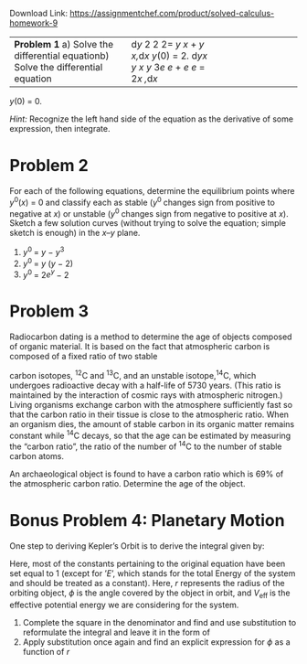 Download Link: https://assignmentchef.com/product/solved-calculus-homework-9
<br>
<table width="628">

 <tbody>

  <tr>

   <td width="243"> <strong>Problem 1</strong> a)    Solve the differential equationb)   Solve the differential equation</td>

   <td width="189"> d<em>y           </em>2 2             2= <em>y x </em>+ <em>y x,</em>d<em>x y</em>(0) = 2<em>. </em>d<em>y</em><em>x y                                 x y                  </em>3<em>e e           </em> + <em>e e </em>= 2<em>x ,</em>d<em>x</em></td>

   <td width="196">  </td>

  </tr>

 </tbody>

</table>

<em>y</em>(0) = 0<em>.</em>

<em>Hint: </em>Recognize the left hand side of the equation as the derivative of some expression, then integrate.

<h1>Problem 2</h1>




For each of the following equations, determine the equilibrium points where <em>y</em><sup>0</sup>(<em>x</em>) = 0 and classify each as stable (<em>y</em><sup>0 </sup>changes sign from positive to negative at <em>x</em>) or unstable (<em>y</em><sup>0 </sup>changes sign from negative to positive at <em>x</em>). Sketch a few solution curves (without trying to solve the equation; simple sketch is enough) in the <em>x</em>–<em>y </em>plane.

<ol>

 <li><em>y</em><sup>0 </sup>= <em>y </em>− <em>y</em><sup>3 </sup></li>

 <li><em>y</em><sup>0 </sup>= <em>y </em>(<em>y </em>− 2)</li>

 <li><em>y</em><sup>0 </sup>= 2<em>e<sup>y </sup></em>− 2</li>

</ol>

<h1>Problem 3</h1>




Radiocarbon dating is a method to determine the age of objects composed of organic material. It is based on the fact that atmospheric carbon is composed of a fixed ratio of two stable

carbon isotopes, <sup>12</sup>C and <sup>13</sup>C, and an unstable isotope,<sup>14</sup>C, which undergoes radioactive decay with a half-life of 5730 years. (This ratio is maintained by the interaction of cosmic rays with atmospheric nitrogen.) Living organisms exchange carbon with the atmosphere sufficiently fast so that the carbon ratio in their tissue is close to the atmospheric ratio. When an organism dies, the amount of stable carbon in its organic matter remains constant while <sup>14</sup>C decays, so that the age can be estimated by measuring the “carbon ratio”, the ratio of the number of <sup>14</sup>C to the number of stable carbon atoms.

An archaeological object is found to have a carbon ratio which is 69% of the atmospheric carbon ratio. Determine the age of the object.

<h1>Bonus Problem 4: Planetary Motion</h1>




One step to deriving Kepler’s Orbit is to derive the integral given by:

Here, most of the constants pertaining to the original equation have been set equal to 1 (except for ’<em>E</em>’, which stands for the total Energy of the system and should be treated as a constant). Here, <em>r </em>represents the radius of the orbiting object, <em>ϕ </em>is the angle covered by the object in orbit, and <em>V</em><sub>eff </sub>is the effective potential energy we are considering for the system.

<ol>

 <li>Complete the square in the denominator and find and use substitution to reformulate the integral and leave it in the form of</li>

 <li>Apply substitution once again and find an explicit expression for <em>ϕ </em>as a function of <em>r</em></li>

</ol>